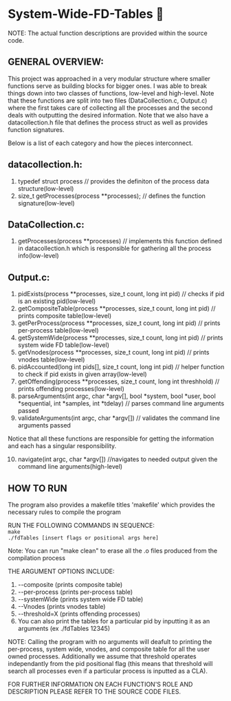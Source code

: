 # System-Wide-FD-Tables 📁

NOTE: The actual function descriptions are provided within the source code.

## GENERAL OVERVIEW:

This project was approached in a very modular structure where smaller functions serve as building blocks for bigger ones.
I was able to break things down into two classes of functions, low-level and high-level. Note that these functions are
split into two files (DataCollection.c, Output.c) where the first takes care of collecting all the processes and the second
deals with outputting the desired information. Note that we also have a datacollection.h file that defines the process struct as
well as provides function signatures.

Below is a list of each category and how the pieces interconnect.

## datacollection.h:

1. typedef struct process // provides the definiton of the process data structure(low-level)
2. size_t getProcesses(process \*\*processes); // defines the function signature(low-level)

## DataCollection.c:

1. getProcesses(process \*\*processes) // implements this function defined in datacollection.h which is responsible for gathering all the process info(low-level)

## Output.c:

1. pidExists(process \*\*processes, size_t count, long int pid) // checks if pid is an existing pid(low-level)
2. getCompositeTable(process \*\*processes, size_t count, long int pid) // prints composite table(low-level)
3. getPerProcess(process \*\*processes, size_t count, long int pid) // prints per-process table(low-level)
4. getSystemWide(process \*\*processes, size_t count, long int pid) // prints system wide FD table(low-level)
5. getVnodes(process \*\*processes, size_t count, long int pid) // prints vnodes table(low-level)
6. pidAccounted(long int pids[], size_t count, long int pid) // helper function to check if pid exists in given array(low-level)
7. getOffending(process \*\*processes, size_t count, long int threshhold) // prints offending processes(low-level)
8. parseArguments(int argc, char *argv[], bool *system, bool *user, bool *sequential, int *samples, int *tdelay) // parses command line arguments passed
9. validateArguments(int argc, char \*argv[]) // validates the command line arguments passed

Notice that all these functions are responsible for getting the information and each has a singular responsibility.

10. navigate(int argc, char \*argv[]) //navigates to needed output given the command line arguments(high-level)

## HOW TO RUN

The program also provides a makefile titles 'makefile' which provides the necessary rules to compile the program

RUN THE FOLLOWING COMMANDS IN SEQUENCE:
<br /> `make`
<br /> `./fdTables [insert flags or positional args here]`

Note: You can run "make clean" to erase all the .o files produced from the compilation process

THE ARGUMENT OPTIONS INCLUDE:

1. --composite (prints composite table)
2. --per-process (prints per-process table)
3. --systemWide (prints system wide FD table)
4. --Vnodes (prints vnodes table)
5. --threshold=X (prints offending processes)
6. You can also print the tables for a particular pid by inputting it as an arguments (ex ./fdTables 12345)

NOTE: Calling the program with no arguments will deafult to printing the per-process, system wide, vnodes, and composite table for all the user owned processes. Additionally we assume that threshold operates independantly from the pid positional flag (this means that threshold will search all processes even if a particular process is inputted as a CLA).

FOR FURTHER INFORMATION ON EACH FUNCTION'S ROLE AND DESCRIPTION PLEASE REFER TO THE SOURCE CODE FILES.
